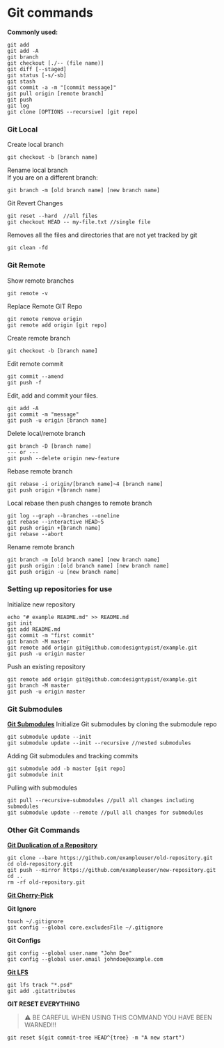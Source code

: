 # Git commands

**Commonly used:**
```
git add
git add -A
git branch
git checkout [./-- (file name)]
git diff [--staged]
git status [-s/-sb]
git stash
git commit -a -m "[commit message]"
git pull origin [remote branch]
git push
git log
git clone [OPTIONS --recursive] [git repo]
```

### Git Local

Create local branch
```
git checkout -b [branch name]
```

Rename local branch <br />
If you are on a different branch:
```
git branch -m [old branch name] [new branch name]
```

Git Revert Changes
```
git reset --hard  //all files
git checkout HEAD -- my-file.txt //single file
```

Removes all the files and directories that are not yet tracked by git
```
git clean -fd
```

### Git Remote

Show remote branches
```
git remote -v
```

Replace Remote GIT Repo
```
git remote remove origin
git remote add origin [git repo]
```

Create remote branch
```
git checkout -b [branch name]
```

Edit remote commit
```
git commit --amend
git push -f
```

Edit, add and commit your files.
```
git add -A
git commit -m "message"
git push -u origin [branch name]
```

Delete local/remote branch
```
git branch -D [branch name]
--- or ---
git push --delete origin new-feature
```

Rebase remote branch
```
git rebase -i origin/[branch name]~4 [branch name]
git push origin +[branch name]
```

Local rebase then push changes to remote branch
```
git log --graph --branches --oneline
git rebase --interactive HEAD~5
git push origin +[branch name]
git rebase --abort
```

Rename remote branch
```
git branch -m [old branch name] [new branch name]
git push origin :[old branch name] [new branch name]
git push origin -u [new branch name]
```

### Setting up repositories for use

Initialize new repository
```
echo "# example README.md" >> README.md
git init
git add README.md
git commit -m "first commit"
git branch -M master
git remote add origin git@github.com:designtypist/example.git
git push -u origin master
```

Push an existing repository
```
git remote add origin git@github.com:designtypist/example.git
git branch -M master
git push -u origin master
```

### Git Submodules
**[Git Submodules](https://www.vogella.com/tutorials/GitSubmodules/article.html)**
Initialize Git submodules by cloning the submodule repo
```
git submodule update --init
git submodule update --init --recursive //nested submodules
```

Adding Git submodules and tracking commits
```
git submodule add -b master [git repo]
git submodule init
```

Pulling with submodules
```
git pull --recursive-submodules //pull all changes including submodules
git submodule update --remote //pull all changes for submodules
```

### Other Git Commands
**[Git Duplication of a Repository](https://docs.github.com/en/free-pro-team@latest/github/creating-cloning-and-archiving-repositories/duplicating-a-repository)**
```
git clone --bare https://github.com/exampleuser/old-repository.git
cd old-repository.git
git push --mirror https://github.com/exampleuser/new-repository.git
cd ..
rm -rf old-repository.git
```
**[Git Cherry-Pick](https://git-scm.com/docs/git-cherry-pick)**

**Git Ignore**
```
touch ~/.gitignore
git config --global core.excludesFile ~/.gitignore
```

**Git Configs**
```
git config --global user.name "John Doe"
git config --global user.email johndoe@example.com
```

**[Git LFS](https://git-lfs.github.com/)**
```
git lfs track "*.psd"
git add .gitattributes
```

**GIT RESET EVERYTHING**
> ⚠️ BE CAREFUL WHEN USING THIS COMMAND YOU HAVE BEEN WARNED!!!
```
git reset $(git commit-tree HEAD^{tree} -m "A new start")
```
